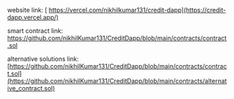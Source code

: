 website link: [ https://vercel.com/nikhilkumar131/credit-dapp](https://credit-dapp.vercel.app/)

smart contract link: https://github.com/nikhilKumar131/CreditDapp/blob/main/contracts/contract.sol

alternative solutions link: [https://github.com/nikhilKumar131/CreditDapp/blob/main/contracts/contract.sol](https://github.com/nikhilKumar131/CreditDapp/blob/main/contracts/alternative_contract.sol)
